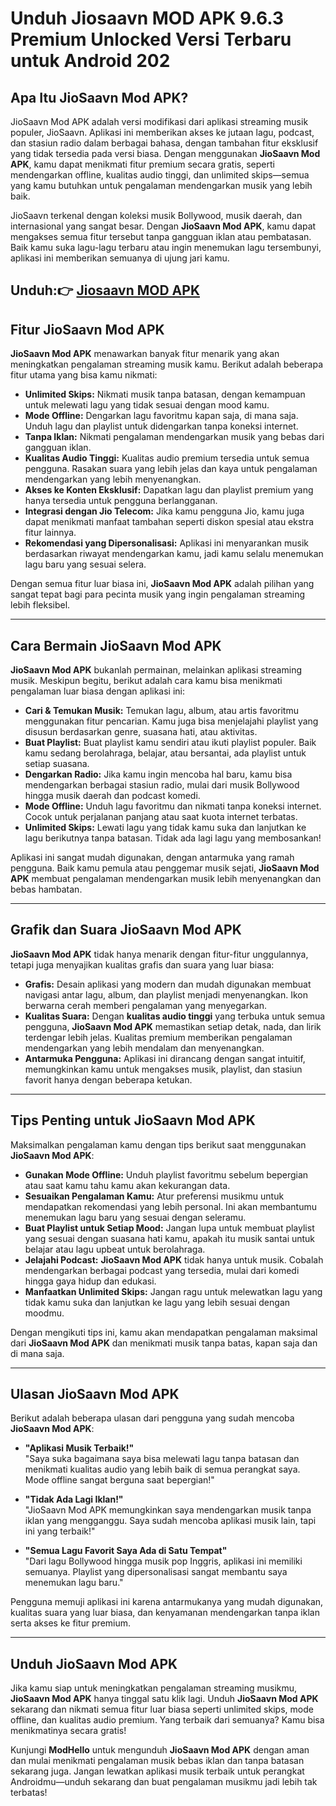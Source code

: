 # Unduh Jiosaavn MOD APK 9.6.3 Premium Unlocked Versi Terbaru untuk Android 202
## Apa Itu JioSaavn Mod APK?

JioSaavn Mod APK adalah versi modifikasi dari aplikasi streaming musik populer, JioSaavn. Aplikasi ini memberikan akses ke jutaan lagu, podcast, dan stasiun radio dalam berbagai bahasa, dengan tambahan fitur eksklusif yang tidak tersedia pada versi biasa. Dengan menggunakan **JioSaavn Mod APK**, kamu dapat menikmati fitur premium secara gratis, seperti mendengarkan offline, kualitas audio tinggi, dan unlimited skips—semua yang kamu butuhkan untuk pengalaman mendengarkan musik yang lebih baik.

JioSaavn terkenal dengan koleksi musik Bollywood, musik daerah, dan internasional yang sangat besar. Dengan **JioSaavn Mod APK**, kamu dapat mengakses semua fitur tersebut tanpa gangguan iklan atau pembatasan. Baik kamu suka lagu-lagu terbaru atau ingin menemukan lagu tersembunyi, aplikasi ini memberikan semuanya di ujung jari kamu.

## Unduh:👉 [Jiosaavn MOD APK](https://modhello.com/jiosaavn/)

## Fitur JioSaavn Mod APK

**JioSaavn Mod APK** menawarkan banyak fitur menarik yang akan meningkatkan pengalaman streaming musik kamu. Berikut adalah beberapa fitur utama yang bisa kamu nikmati:

- **Unlimited Skips:** Nikmati musik tanpa batasan, dengan kemampuan untuk melewati lagu yang tidak sesuai dengan mood kamu.
- **Mode Offline:** Dengarkan lagu favoritmu kapan saja, di mana saja. Unduh lagu dan playlist untuk didengarkan tanpa koneksi internet.
- **Tanpa Iklan:** Nikmati pengalaman mendengarkan musik yang bebas dari gangguan iklan.
- **Kualitas Audio Tinggi:** Kualitas audio premium tersedia untuk semua pengguna. Rasakan suara yang lebih jelas dan kaya untuk pengalaman mendengarkan yang lebih menyenangkan.
- **Akses ke Konten Eksklusif:** Dapatkan lagu dan playlist premium yang hanya tersedia untuk pengguna berlangganan.
- **Integrasi dengan Jio Telecom:** Jika kamu pengguna Jio, kamu juga dapat menikmati manfaat tambahan seperti diskon spesial atau ekstra fitur lainnya.
- **Rekomendasi yang Dipersonalisasi:** Aplikasi ini menyarankan musik berdasarkan riwayat mendengarkan kamu, jadi kamu selalu menemukan lagu baru yang sesuai selera.

Dengan semua fitur luar biasa ini, **JioSaavn Mod APK** adalah pilihan yang sangat tepat bagi para pecinta musik yang ingin pengalaman streaming lebih fleksibel.

---

## Cara Bermain JioSaavn Mod APK

**JioSaavn Mod APK** bukanlah permainan, melainkan aplikasi streaming musik. Meskipun begitu, berikut adalah cara kamu bisa menikmati pengalaman luar biasa dengan aplikasi ini:

- **Cari & Temukan Musik:** Temukan lagu, album, atau artis favoritmu menggunakan fitur pencarian. Kamu juga bisa menjelajahi playlist yang disusun berdasarkan genre, suasana hati, atau aktivitas.
- **Buat Playlist:** Buat playlist kamu sendiri atau ikuti playlist populer. Baik kamu sedang berolahraga, belajar, atau bersantai, ada playlist untuk setiap suasana.
- **Dengarkan Radio:** Jika kamu ingin mencoba hal baru, kamu bisa mendengarkan berbagai stasiun radio, mulai dari musik Bollywood hingga musik daerah dan podcast komedi.
- **Mode Offline:** Unduh lagu favoritmu dan nikmati tanpa koneksi internet. Cocok untuk perjalanan panjang atau saat kuota internet terbatas.
- **Unlimited Skips:** Lewati lagu yang tidak kamu suka dan lanjutkan ke lagu berikutnya tanpa batasan. Tidak ada lagi lagu yang membosankan!

Aplikasi ini sangat mudah digunakan, dengan antarmuka yang ramah pengguna. Baik kamu pemula atau penggemar musik sejati, **JioSaavn Mod APK** membuat pengalaman mendengarkan musik lebih menyenangkan dan bebas hambatan.

---

## Grafik dan Suara JioSaavn Mod APK

**JioSaavn Mod APK** tidak hanya menarik dengan fitur-fitur unggulannya, tetapi juga menyajikan kualitas grafis dan suara yang luar biasa:

- **Grafis:** Desain aplikasi yang modern dan mudah digunakan membuat navigasi antar lagu, album, dan playlist menjadi menyenangkan. Ikon berwarna cerah memberi pengalaman yang menyegarkan.
- **Kualitas Suara:** Dengan **kualitas audio tinggi** yang terbuka untuk semua pengguna, **JioSaavn Mod APK** memastikan setiap detak, nada, dan lirik terdengar lebih jelas. Kualitas premium memberikan pengalaman mendengarkan yang lebih mendalam dan menyenangkan.
- **Antarmuka Pengguna:** Aplikasi ini dirancang dengan sangat intuitif, memungkinkan kamu untuk mengakses musik, playlist, dan stasiun favorit hanya dengan beberapa ketukan.

---

## Tips Penting untuk JioSaavn Mod APK

Maksimalkan pengalaman kamu dengan tips berikut saat menggunakan **JioSaavn Mod APK**:

- **Gunakan Mode Offline:** Unduh playlist favoritmu sebelum bepergian atau saat kamu tahu kamu akan kekurangan data.
- **Sesuaikan Pengalaman Kamu:** Atur preferensi musikmu untuk mendapatkan rekomendasi yang lebih personal. Ini akan membantumu menemukan lagu baru yang sesuai dengan seleramu.
- **Buat Playlist untuk Setiap Mood:** Jangan lupa untuk membuat playlist yang sesuai dengan suasana hati kamu, apakah itu musik santai untuk belajar atau lagu upbeat untuk berolahraga.
- **Jelajahi Podcast:** **JioSaavn Mod APK** tidak hanya untuk musik. Cobalah mendengarkan berbagai podcast yang tersedia, mulai dari komedi hingga gaya hidup dan edukasi.
- **Manfaatkan Unlimited Skips:** Jangan ragu untuk melewatkan lagu yang tidak kamu suka dan lanjutkan ke lagu yang lebih sesuai dengan moodmu.

Dengan mengikuti tips ini, kamu akan mendapatkan pengalaman maksimal dari **JioSaavn Mod APK** dan menikmati musik tanpa batas, kapan saja dan di mana saja.

---

## Ulasan JioSaavn Mod APK

Berikut adalah beberapa ulasan dari pengguna yang sudah mencoba **JioSaavn Mod APK**:

- **"Aplikasi Musik Terbaik!"**  
  "Saya suka bagaimana saya bisa melewati lagu tanpa batasan dan menikmati kualitas audio yang lebih baik di semua perangkat saya. Mode offline sangat berguna saat bepergian!"
  
- **"Tidak Ada Lagi Iklan!"**  
  "JioSaavn Mod APK memungkinkan saya mendengarkan musik tanpa iklan yang mengganggu. Saya sudah mencoba aplikasi musik lain, tapi ini yang terbaik!"
  
- **"Semua Lagu Favorit Saya Ada di Satu Tempat"**  
  "Dari lagu Bollywood hingga musik pop Inggris, aplikasi ini memiliki semuanya. Playlist yang dipersonalisasi sangat membantu saya menemukan lagu baru."

Pengguna memuji aplikasi ini karena antarmukanya yang mudah digunakan, kualitas suara yang luar biasa, dan kenyamanan mendengarkan tanpa iklan serta akses ke fitur premium.

---

## Unduh JioSaavn Mod APK

Jika kamu siap untuk meningkatkan pengalaman streaming musikmu, **JioSaavn Mod APK** hanya tinggal satu klik lagi. Unduh **JioSaavn Mod APK** sekarang dan nikmati semua fitur luar biasa seperti unlimited skips, mode offline, dan kualitas audio premium. Yang terbaik dari semuanya? Kamu bisa menikmatinya secara gratis!

Kunjungi **ModHello** untuk mengunduh **JioSaavn Mod APK** dengan aman dan mulai menikmati pengalaman musik bebas iklan dan tanpa batasan sekarang juga. Jangan lewatkan aplikasi musik terbaik untuk perangkat Androidmu—unduh sekarang dan buat pengalaman musikmu jadi lebih tak terbatas!

